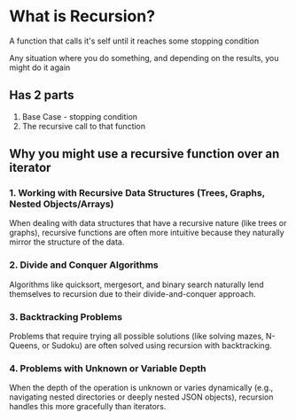 # What is Recursion?

A function that calls it's self until it reaches some stopping condition

Any situation where you do something, and depending on the results, you might do it again

## Has 2 parts

1. Base Case - stopping condition
2. The recursive call to that function

## Why you might use a recursive function over an iterator

### 1. Working with Recursive Data Structures (Trees, Graphs, Nested Objects/Arrays)

When dealing with data structures that have a recursive nature (like trees or graphs), recursive functions are often more intuitive because they naturally mirror the structure of the data.

### 2. Divide and Conquer Algorithms

Algorithms like quicksort, mergesort, and binary search naturally lend themselves to recursion due to their divide-and-conquer approach.

### 3. Backtracking Problems

Problems that require trying all possible solutions (like solving mazes, N-Queens, or Sudoku) are often solved using recursion with backtracking.

### 4. Problems with Unknown or Variable Depth

When the depth of the operation is unknown or varies dynamically (e.g., navigating nested directories or deeply nested JSON objects), recursion handles this more gracefully than iterators.
